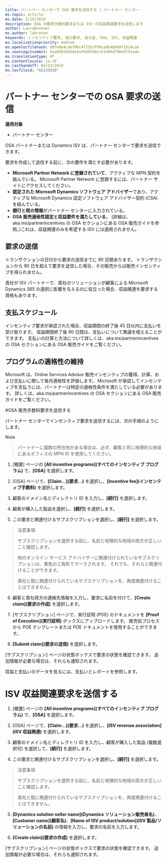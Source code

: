 ```yaml
---
title: パートナー センターで OSA 要求を送信する | パートナー センター
ms.topic: article
ms.date: 3/14/2019
description: OSA の販売手数料要求または ISV の収益関連要求を送信します
author: LauraBrenner
ms.author: labrenne
keywords: インセンティブ要求, 協力要求, 協力金, OSA, ISV, 収益関連
ms.localizationpriority: medium
ms.openlocfilehash: d07e0e4cab70bc4725b3f90ca0b4664971014cab
ms.sourcegitcommit: b1ab80345b4e4af649fb8cc51d96d798e0791ade
ms.translationtype: HT
ms.contentlocale: ja-JP
ms.lasthandoff: 04/23/2019
ms.locfileid: "62133938"
---
```

# <a name="submit-your-osa-claims-in-partner-center"></a>パートナー センターでの OSA 要求の送信

**適用対象**

-  パートナー センター

OSA パートナーまたは Dynamics ISV は、パートナー センターで要求を送信できます。 

要求を作成して送信する前に、次の要件を満たす必要があります。 
-   **Microsoft Partner Network に登録されていて**、アクティブな MPN 契約を結んでいる。 Microsoft Partner Network に登録するには、パートナー サイトにアクセスしてください。 
-   **認定された Microsoft Dynamics ソフトウェア アドバイザー**であり、アクティブな Microsoft Dynamics 認定ソフトウェア アドバイザー契約 (CSA) を結んでいる。 
-   **銀行と税の情報**がパートナー センターに入力されている。 
-   **OSA 販売適格性認定と収益要件を満たしている**。 (詳細は、aka.ms/partnerincentives の OSA セクションにある OSA 販売ガイドを参照。)これは、収益関連のみを希望する ISV には適用されません。 

## <a name="submitting-your-claim"></a>要求の送信

トランザクションの日付から要求の送信までに 90 日間あります。 トランザクションから 90 日を超えて要求を送信した場合、その販売からは販売インセンティブを得られません。 

貴社が ISV パートナーで、貴社のソリューションが顧客による Microsoft Dynamics 365 の選択に影響を与えるのに役立った場合、収益関連を要求する資格もあります。   

## <a name="payment-schedule"></a>支払スケジュール

インセンティブ要求が承認された場合、収益期間の終了後 45 日以内に支払いを受け取ります。 収益期間終了後 90 日間は、支払いについて異議を唱えることができます。 支払いの計算と方法について詳しくは、aka.ms/partnerincentives の OSA セクションにある OSA 販売ガイドをご覧ください。

## <a name="maintaining-your-program-eligibility"></a>プログラムの適格性の維持

Microsoft は、Online Services Advisor 販売インセンティブの獲得、計算、および支払いに関して毎月適格性を評価します。 Microsoft が承認してインセンティブを支払うには、パートナーは特定の適格性条件を満たしている必要があります。 詳しくは、aka.ms/partnerincentives の OSA セクションにある OSA 販売ガイドをご覧ください。

#<a name="submit-an-osa-sell-fee-claim"></a>OSA 販売手数料要求を送信する

パートナー センターでインセンティブ要求を送信するには、次の手順のようにします。  

>[!NOTE]

>パートナーに複数の所在地がある場合は、必ず、顧客と同じ地理的な地域にあるオフィスの MPN ID を使用してください。 

1.  [概要] ページの **[All incentive programs]\(すべてのインセンティブ プログラム\)** で、**[OSA]** を選択します。

2.  [OSA] ページで、**[Claim…]\(要求...\)** を選択し、**[Incentive fee]\(インセンティブ手数料\)** を選択します。

3.  顧客のドメイン名とディレクトリ ID を入力し、**[続行]** を選択します。 

4.  顧客が購入した製品を選択し、**[続行]** を選択します。 

5.  この要求と関連付けるサブスクリプションを選択し、**[続行]** を選択します。

>注意事項

>サブスクリプションを選択する前に、名前と地理的な地域の両方が正しいこと確認します。 

>他のオンライン サービス アドバイザーに関連付けられているサブスクリプションは、黄色の三角形でマークされます。 それでも、それらと関連付けることができます。 

>貴社と既に関連付けられているサブスクリプションを、再度関連付けることはできません。  

6.  顧客と貴社両方の連絡先情報を入力し、要求に名前を付けて、**[Create claim]\(要求の作成\)** を選択します。 

7.  [サブスクリプション] ページで、実行証明 (POE) のドキュメントを **[Proof of Execution]\(実行証明\)** ボックスにアップロードします。 販売前プロセスから POE テンプレートまたは POE ドキュメントを使用することができます。 

8.  **[Submit claim]\(要求の送信\)** を選択します。    

[サブスクリプション] ページの状態ボックスで要求の状態を確認できます。 追加情報が必要な場合は、それらも通知されます。

収益と支払いのデータを見るには、支払いとレポートを参照します。 
 
# <a name="submit-an-isv-revenue-association-claim"></a>ISV 収益関連要求を送信する

1.  [概要] ページの **[All incentive programs]\(すべてのインセンティブ プログラム\)** で、**[OSA]** を選択します。

2.  [OSA] ページで、**[Claim…]\(要求...\)** を選択し、**[ISV revenue association]\(ISV 収益関連\)** を選択します。

3.  顧客のドメイン名とディレクトリ ID を入力し、顧客が購入した製品 (複数選択可) を選択して、**[続行]** を選択します。 

4.  この要求と関連付けるサブスクリプションを選択し、**[続行]** を選択します。

>注意事項

>サブスクリプションを選択する前に、名前と地理的な地域の両方が正しいこと確認します。 

>貴社と既に関連付けられているサブスクリプションを、再度関連付けることはできません。  

5.  **[Dynamics solution seller name]\(Dynamics ソリューション販売者名\)**、**[Customer name]\(顧客名\)**、**[Name of ISV product/solution]\(ISV 製品/ソリューションの名前\)** の情報を入力し、要求の名前を入力します。 

6.  **[Create claim]\(要求の作成\)** を選択します。 

[サブスクリプション] ページの状態ボックスで要求の状態を確認できます。 追加情報が必要な場合は、それらも通知されます。
